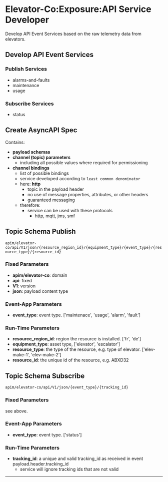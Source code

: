 # Elevator-Co:Exposure:API Service Developer

Develop API Event Services based on the raw telemetry data from elevators.

## Develop API Event Services

### Publish Services
- alarms-and-faults
- maintenance
- usage

### Subscribe Services
- status

## Create AsyncAPI Spec

Contains:
- **payload schemas**
- **channel (topic) parameters**
  - including all possible values where required for permissioning
- **channel bindings**
  - list of possible bindings
  - service developed according to `least common denominator`
  - here: **http**
    - topic in the payload header
    - no use of message properties, attributes, or other headers
    - guaranteed messaging
  - therefore:
    - service can be used with these protocols
      - http, mqtt, jms, smf

## Topic Schema Publish

`apim/elevator-co/api/V1/json/{resource_region_id}/{equipment_type}/{event_type}/{resource_type}/{resource_id}`

### Fixed Parameters

  - **apim/elevator-co**: domain
  - **api**: fixed
  - **V1**: version
  - **json**: payload content type

### Event-App Parameters

  - **event_type**: event type. ['maintenace', 'usage', 'alarm', 'fault']

### Run-Time Parameters

  - **resource_region_id**: region the resource is installed. ['fr', 'de']
  - **equipment_type**: asset type, ['elevator', 'escalator']
  - **resource_type**: the type of the resource, e.g. type of elevator. ['elev-make-1', 'elev-make-2']
  - **resource_id**: the unique id of the resource, e.g. ABXD32

## Topic Schema Subscribe

`apim/elevator-co/api/V1/json/{event_type}/{tracking_id}`

### Fixed Parameters
see above.

### Event-App Parameters

  - **event_type**: event type. ['status']

### Run-Time Parameters

  - **tracking_id**: a unique and valid tracking_id as received in event payload.header.tracking_id
    - service will ignore tracking ids that are not valid


---
